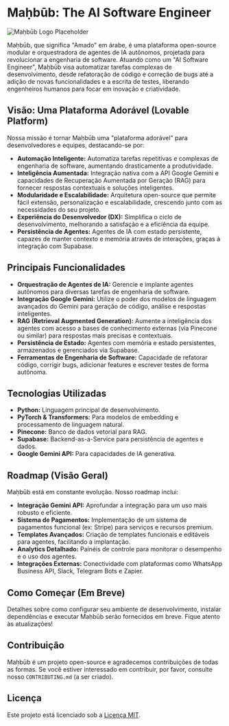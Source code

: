 # Maḥbūb: The AI Software Engineer

![Maḥbūb Logo Placeholder](https://via.placeholder.com/400x200?text=Ma%E1%B8%A5b%C5%ABb+Logo)

Maḥbūb, que significa "Amado" em árabe, é uma plataforma open-source modular e orquestradora de agentes de IA autônomos, projetada para revolucionar a engenharia de software. Atuando como um "AI Software Engineer", Maḥbūb visa automatizar tarefas complexas de desenvolvimento, desde refatoração de código e correção de bugs até a adição de novas funcionalidades e a escrita de testes, liberando engenheiros humanos para focar em inovação e criatividade.

## Visão: Uma Plataforma Adorável (Lovable Platform)

Nossa missão é tornar Maḥbūb uma "plataforma adorável" para desenvolvedores e equipes, destacando-se por:

*   **Automação Inteligente:** Automatiza tarefas repetitivas e complexas de engenharia de software, aumentando drasticamente a produtividade.
*   **Inteligência Aumentada:** Integração nativa com a API Google Gemini e capacidades de Recuperação Aumentada por Geração (RAG) para fornecer respostas contextuais e soluções inteligentes.
*   **Modularidade e Escalabilidade:** Arquitetura open-source que permite fácil extensão, personalização e escalabilidade, crescendo junto com as necessidades do seu projeto.
*   **Experiência do Desenvolvedor (DX):** Simplifica o ciclo de desenvolvimento, melhorando a satisfação e a eficiência da equipe.
*   **Persistência de Agentes:** Agentes de IA com estado persistente, capazes de manter contexto e memória através de interações, graças à integração com Supabase.

## Principais Funcionalidades

*   **Orquestração de Agentes de IA:** Gerencie e implante agentes autônomos para diversas tarefas de engenharia de software.
*   **Integração Google Gemini:** Utilize o poder dos modelos de linguagem avançados do Gemini para geração de código, análise e respostas inteligentes.
*   **RAG (Retrieval Augmented Generation):** Aumente a inteligência dos agentes com acesso a bases de conhecimento externas (via Pinecone ou similar) para respostas mais precisas e contextuais.
*   **Persistência de Estado:** Agentes com memória e estado persistentes, armazenados e gerenciados via Supabase.
*   **Ferramentas de Engenharia de Software:** Capacidade de refatorar código, corrigir bugs, adicionar features e escrever testes de forma autônoma.

## Tecnologias Utilizadas

*   **Python:** Linguagem principal de desenvolvimento.
*   **PyTorch & Transformers:** Para modelos de embedding e processamento de linguagem natural.
*   **Pinecone:** Banco de dados vetorial para RAG.
*   **Supabase:** Backend-as-a-Service para persistência de agentes e dados.
*   **Google Gemini API:** Para capacidades de IA generativa.

## Roadmap (Visão Geral)

Maḥbūb está em constante evolução. Nosso roadmap inclui:

*   **Integração Gemini API:** Aprofundar a integração para um uso mais robusto e eficiente.
*   **Sistema de Pagamentos:** Implementação de um sistema de pagamentos funcional (ex: Stripe) para serviços e recursos premium.
*   **Templates Avançados:** Criação de templates funcionais e editáveis para agentes, facilitando a implantação.
*   **Analytics Detalhado:** Painéis de controle para monitorar o desempenho e o uso dos agentes.
*   **Integrações Externas:** Conectividade com plataformas como WhatsApp Business API, Slack, Telegram Bots e Zapier.

## Como Começar (Em Breve)

Detalhes sobre como configurar seu ambiente de desenvolvimento, instalar dependências e executar Maḥbūb serão fornecidos em breve. Fique atento às atualizações!

## Contribuição

Maḥbūb é um projeto open-source e agradecemos contribuições de todas as formas. Se você estiver interessado em contribuir, por favor, consulte nosso `CONTRIBUTING.md` (a ser criado).

## Licença

Este projeto está licenciado sob a [Licença MIT](LICENSE).